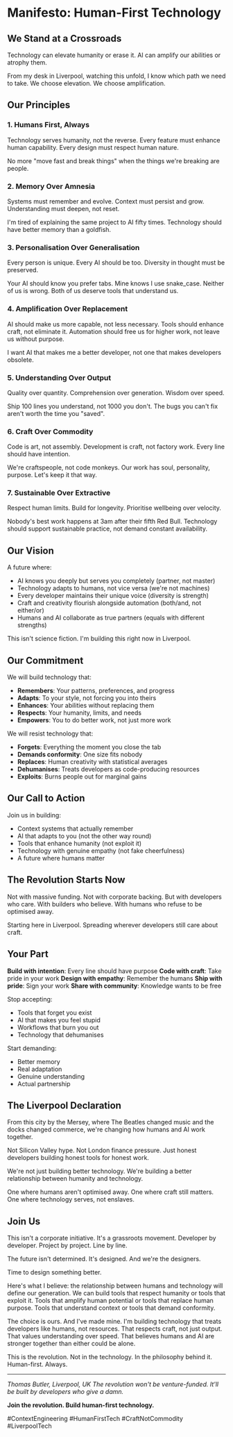 # Manifesto: Human-First Technology

## We Stand at a Crossroads

Technology can elevate humanity or erase it.
AI can amplify our abilities or atrophy them.

From my desk in Liverpool, watching this unfold, I know which path we need to take.
We choose elevation. We choose amplification.

## Our Principles

### 1. Humans First, Always
Technology serves humanity, not the reverse.
Every feature must enhance human capability.
Every design must respect human nature.

No more "move fast and break things" when the things we're breaking are people.

### 2. Memory Over Amnesia
Systems must remember and evolve.
Context must persist and grow.
Understanding must deepen, not reset.

I'm tired of explaining the same project to AI fifty times. Technology should have better memory than a goldfish.

### 3. Personalisation Over Generalisation
Every person is unique.
Every AI should be too.
Diversity in thought must be preserved.

Your AI should know you prefer tabs. Mine knows I use snake_case. Neither of us is wrong. Both of us deserve tools that understand us.

### 4. Amplification Over Replacement
AI should make us more capable, not less necessary.
Tools should enhance craft, not eliminate it.
Automation should free us for higher work, not leave us without purpose.

I want AI that makes me a better developer, not one that makes developers obsolete.

### 5. Understanding Over Output
Quality over quantity.
Comprehension over generation.
Wisdom over speed.

Ship 100 lines you understand, not 1000 you don't. The bugs you can't fix aren't worth the time you "saved".

### 6. Craft Over Commodity
Code is art, not assembly.
Development is craft, not factory work.
Every line should have intention.

We're craftspeople, not code monkeys. Our work has soul, personality, purpose. Let's keep it that way.

### 7. Sustainable Over Extractive
Respect human limits.
Build for longevity.
Prioritise wellbeing over velocity.

Nobody's best work happens at 3am after their fifth Red Bull. Technology should support sustainable practice, not demand constant availability.

## Our Vision

A future where:
- AI knows you deeply but serves you completely (partner, not master)
- Technology adapts to humans, not vice versa (we're not machines)
- Every developer maintains their unique voice (diversity is strength)
- Craft and creativity flourish alongside automation (both/and, not either/or)
- Humans and AI collaborate as true partners (equals with different strengths)

This isn't science fiction. I'm building this right now in Liverpool.

## Our Commitment

We will build technology that:
- **Remembers**: Your patterns, preferences, and progress
- **Adapts**: To your style, not forcing you into theirs
- **Enhances**: Your abilities without replacing them
- **Respects**: Your humanity, limits, and needs
- **Empowers**: You to do better work, not just more work

We will resist technology that:
- **Forgets**: Everything the moment you close the tab
- **Demands conformity**: One size fits nobody
- **Replaces**: Human creativity with statistical averages
- **Dehumanises**: Treats developers as code-producing resources
- **Exploits**: Burns people out for marginal gains

## Our Call to Action

Join us in building:
- Context systems that actually remember
- AI that adapts to you (not the other way round)
- Tools that enhance humanity (not exploit it)
- Technology with genuine empathy (not fake cheerfulness)
- A future where humans matter

## The Revolution Starts Now

Not with massive funding.
Not with corporate backing.
But with developers who care.
With builders who believe.
With humans who refuse to be optimised away.

Starting here in Liverpool. Spreading wherever developers still care about craft.

## Your Part

**Build with intention**: Every line should have purpose
**Code with craft**: Take pride in your work
**Design with empathy**: Remember the humans
**Ship with pride**: Sign your work
**Share with community**: Knowledge wants to be free

Stop accepting:
- Tools that forget you exist
- AI that makes you feel stupid
- Workflows that burn you out
- Technology that dehumanises

Start demanding:
- Better memory
- Real adaptation
- Genuine understanding
- Actual partnership

## The Liverpool Declaration

From this city by the Mersey, where The Beatles changed music and the docks changed commerce, we're changing how humans and AI work together.

Not Silicon Valley hype.
Not London finance pressure.
Just honest developers building honest tools for honest work.

We're not just building better technology.
We're building a better relationship between humanity and technology.

One where humans aren't optimised away.
One where craft still matters.
One where technology serves, not enslaves.

## Join Us

This isn't a corporate initiative.
It's a grassroots movement.
Developer by developer.
Project by project.
Line by line.

The future isn't determined. It's designed.
And we're the designers.

Time to design something better.

Here's what I believe: the relationship between humans and technology will define our generation. We can build tools that respect humanity or tools that exploit it. Tools that amplify human potential or tools that replace human purpose. Tools that understand context or tools that demand conformity.

The choice is ours. And I've made mine. I'm building technology that treats developers like humans, not resources. That respects craft, not just output. That values understanding over speed. That believes humans and AI are stronger together than either could be alone.

This is the revolution. Not in the technology. In the philosophy behind it. Human-first. Always.

---

*Thomas Butler, Liverpool, UK*
*The revolution won't be venture-funded. It'll be built by developers who give a damn.*

**Join the revolution. Build human-first technology.**

#ContextEngineering #HumanFirstTech #CraftNotCommodity #LiverpoolTech
